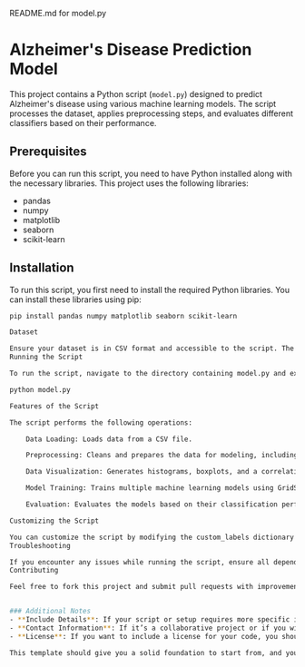 README.md for model.py

# Alzheimer's Disease Prediction Model

This project contains a Python script (`model.py`) designed to predict Alzheimer's disease using various machine learning models. The script processes the dataset, applies preprocessing steps, and evaluates different classifiers based on their performance.

## Prerequisites

Before you can run this script, you need to have Python installed along with the necessary libraries. This project uses the following libraries:

- pandas
- numpy
- matplotlib
- seaborn
- scikit-learn

## Installation

To run this script, you first need to install the required Python libraries. You can install these libraries using pip:

```bash
pip install pandas numpy matplotlib seaborn scikit-learn

Dataset

Ensure your dataset is in CSV format and accessible to the script. The dataset should be named alzheimers_disease_data.csv and placed in the same directory as model.py. Alternatively, you can modify the script to point to the correct path where your dataset is located.
Running the Script

To run the script, navigate to the directory containing model.py and execute the following command in your terminal:

python model.py

Features of the Script

The script performs the following operations:

    Data Loading: Loads data from a CSV file.

    Preprocessing: Cleans and prepares the data for modeling, including scaling numerical features and encoding categorical variables.

    Data Visualization: Generates histograms, boxplots, and a correlation matrix to explore data distributions and relationships.

    Model Training: Trains multiple machine learning models using GridSearchCV to find the optimal parameters.

    Evaluation: Evaluates the models based on their classification performance and prints the results.

Customizing the Script

You can customize the script by modifying the custom_labels dictionary to reflect the actual categories of your categorical variables in the dataset.
Troubleshooting

If you encounter any issues while running the script, ensure all dependencies are installed correctly, and the dataset is formatted as expected. Check the console output for any error messages that might give more insight into what might be going wrong.
Contributing

Feel free to fork this project and submit pull requests with improvements or report any issues you might encounter.


### Additional Notes
- **Include Details**: If your script or setup requires more specific instructions (like environment variables, specific Python versions, etc.), make sure to include those.
- **Contact Information**: If it’s a collaborative project or if you wish to provide a point of contact for issues, include that information at the end of your README.
- **License**: If you want to include a license for your code, you should state this in the README.

This template should give you a solid foundation to start from, and you can expand it based on the specifics or additional features of your project.
